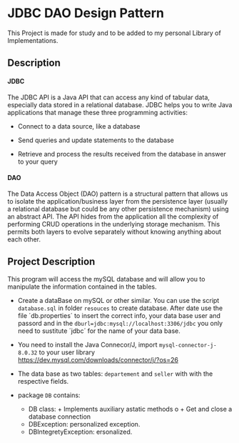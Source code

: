 # JDBC DAO Design Pattern 
This Project is made for study and to be added to my personal Library of Implementations.

##  Description  

#### JDBC
The JDBC API is a Java API that can access any kind of tabular data, especially data stored in a relational database.
JDBC helps you to write Java applications that manage these three programming activities:

  - Connect to a data source, like a database

  - Send queries and update statements to the database
  
  - Retrieve and process the results received from the database in answer to your query

#### DAO
The Data Access Object (DAO) pattern is a structural pattern that allows us to isolate the application/business 
layer from the persistence layer (usually a relational database but could be any other persistence mechanism) 
using an abstract API.
The API hides from the application all the complexity of performing CRUD operations in the underlying storage mechanism. 
This permits both layers to evolve separately without knowing anything about each other.

## Project Description
This program will access the mySQL database and will allow you to manipulate the information contained in the tables.


 - Create a dataBase on mySQL or other similar. You can use the script `database.sql` in folder `resouces` to create database.
After date use the file ´db.properties´ to insert the correct info, your data base user and passord and in the `dburl=jdbc:mysql://localhost:3306/jdbc` 
you only need to sustitute ´jdbc´ for the name of your data base.


 - You need to install the Java Connecor/J, import `mysql-connector-j-8.0.32` to your user library
https://dev.mysql.com/downloads/connector/j/?os=26

 - The data base as two tables: `departement` and `seller` with with the respective fields.
 
 - package `DB` contains:
      - DB class: + Implements auxiliary astatic methods
o                 + Get and close a database connection
      - DBException: personalized exception.
      - DBIntegretyException: ersonalized.


